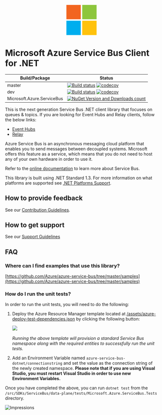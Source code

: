 <p align="center">
  <img src="/src/SDKs/ServiceBus/data-plane/assets/service-bus.png" alt="Microsoft Azure Service Bus" width="100"/>
</p>

# Microsoft Azure Service Bus Client for .NET


|Build/Package|Status|
|------|-------------|
|master|[![Build status](https://ci.appveyor.com/api/projects/status/o4kaqt06h62d0ugp/branch/master?svg=true)](https://ci.appveyor.com/project/vinaysurya/azure-service-bus-dotnet/branch/master) [![codecov](https://codecov.io/gh/Azure/azure-service-bus-dotnet/branch/master/graph/badge.svg)](https://codecov.io/gh/Azure/azure-service-bus-dotnet)|
|dev|[![Build status](https://ci.appveyor.com/api/projects/status/o4kaqt06h62d0ugp/branch/dev?svg=true)](https://ci.appveyor.com/project/vinaysurya/azure-service-bus-dotnet/branch/dev) [![codecov](https://codecov.io/gh/Azure/azure-service-bus-dotnet/branch/dev/graph/badge.svg)](https://codecov.io/gh/Azure/azure-service-bus-dotnet)|
|Microsoft.Azure.ServiceBus|[![NuGet Version and Downloads count](https://buildstats.info/nuget/Microsoft.Azure.ServiceBus?includePreReleases=true)](https://www.nuget.org/packages/Microsoft.Azure.ServiceBus/)|

This is the next generation Service Bus .NET client library that focuses on queues & topics. If you are looking for Event Hubs and Relay clients, follow the below links:
* [Event Hubs](https://github.com/azure/azure-event-hubs-dotnet)
* [Relay](https://github.com/azure/azure-relay-dotnet)

Azure Service Bus is an asynchronous messaging cloud platform that enables you to send messages between decoupled systems. Microsoft offers this feature as a service, which means that you do not need to host any of your own hardware in order to use it.

Refer to the [online documentation](https://azure.microsoft.com/services/service-bus/) to learn more about Service Bus.

This library is built using .NET Standard 1.3. For more information on what platforms are supported see [.NET Platforms Support](https://docs.microsoft.com/en-us/dotnet/articles/standard/library#net-platforms-support).

## How to provide feedback

See our [Contribution Guidelines](https://github.com/Azure/azure-service-bus/.github/CONTRIBUTING.md).

## How to get support

See our [Support Guidelines](https://github.com/Azure/azure-service-bus/.github/SUPPORT.md)

## FAQ

### Where can I find examples that use this library?

[https://github.com/Azure/azure-service-bus/tree/master/samples](https://github.com/Azure/azure-service-bus/tree/master/samples)

### How do I run the unit tests?

In order to run the unit tests, you will need to do the following:

1. Deploy the Azure Resource Manager template located at [/assets/azure-deploy-test-dependencies.json](/assets/azure-deploy-test-dependencies.json) by clicking the following button:

    <a href="https://portal.azure.com/#create/Microsoft.Template/uri/https%3A%2F%2Fraw.githubusercontent.com%2FAzure%2Fazure-service-bus-dotnet%2Fmaster%2Fbuild%2Fazuredeploy.json" target="_blank">
        <img src="http://azuredeploy.net/deploybutton.png"/>
    </a>

    *Running the above template will provision a standard Service Bus namespace along with the required entities to successfully run the unit tests.*

1. Add an Environment Variable named `azure-service-bus-dotnet/connectionstring` and set the value as the connection string of the newly created namespace. **Please note that if you are using Visual Studio, you must restart Visual Studio in order to use new Environment Variables.**

Once you have completed the above, you can run `dotnet test` from the `/src/SDKs/ServiceBus/data-plane/tests/Microsoft.Azure.ServiceBus.Tests` directory.

![Impressions](https://azure-sdk-impressions.azurewebsites.net/api/impressions/azure-sdk-for-net%2FREADME.png)